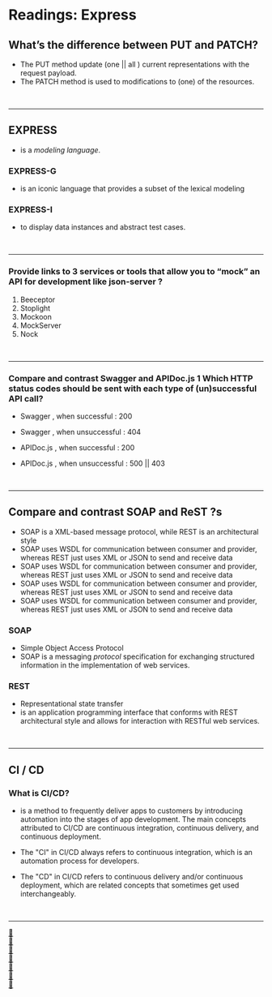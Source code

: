 # Readings: Express

## What’s the difference between PUT and PATCH?

- The PUT method update (one || all ) current representations with the request payload.
- The PATCH method is used to modifications to (one) of the resources.

<br>
<hr>

## EXPRESS

- is a _modeling language_.

### EXPRESS-G

- is an iconic language that provides a subset of the lexical modeling

### EXPRESS-I

- to display data instances and abstract test cases.

<br>
<hr>

### Provide links to 3 services or tools that allow you to “mock” an API for development like json-server ?

1. Beeceptor
2. Stoplight
3. Mockoon
4. MockServer
5. Nock

<br>
<hr>

### Compare and contrast Swagger and APIDoc.js 1 Which HTTP status codes should be sent with each type of (un)successful API call?

- Swagger , when successful : 200

- Swagger , when unsuccessful : 404

- APIDoc.js , when successful : 200

- APIDoc.js , when unsuccessful : 500 || 403

<br>
<hr>

## Compare and contrast SOAP and ReST ?s

- SOAP is a XML-based message protocol, while REST is an architectural style
- SOAP uses WSDL for communication between consumer and provider, whereas REST just uses XML or JSON to send and receive data
- SOAP uses WSDL for communication between consumer and provider, whereas REST just uses XML or JSON to send and receive data
- SOAP uses WSDL for communication between consumer and provider, whereas REST just uses XML or JSON to send and receive data
- SOAP uses WSDL for communication between consumer and provider, whereas REST just uses XML or JSON to send and receive data

### SOAP

- Simple Object Access Protocol
- SOAP is a messaging _protocol_ specification for exchanging structured information in the implementation of web services.

### REST

- Representational state transfer
- is an application programming interface that conforms with REST architectural style and allows for interaction with RESTful web services.

<br>
<hr>

## CI / CD

### What is CI/CD?

- is a method to frequently deliver apps to customers by introducing automation into the stages of app development. The main concepts attributed to CI/CD are continuous integration, continuous delivery, and continuous deployment.

- The "CI" in CI/CD always refers to continuous integration, which is an automation process for developers.

- The "CD" in CI/CD refers to continuous delivery and/or continuous deployment, which are related concepts that sometimes get used interchangeably.

<br>
<hr>

[📁](https://developer.mozilla.org/en-US/docs/Web/HTTP/Methods)
<br>
[📁](http://deslab.mit.edu/DesignLab/dicpm/step.html)
<br>
[📁](https://nordicapis.com/10-tools-to-mock-http-requests/)
<br>
[📁](https://swagger.io/docs/specification/describing-responses/)
<br>
[📁](https://idratherbewriting.com/learnapidoc/docapis_doc_status_codes.html)
<br>
[📁](https://stackoverflow.com/questions/10975863/compare-and-contrast-rest-and-soap-web-services)
<br>
[📁](https://www.redhat.com/en/topics/devops/what-is-ci-cd)
